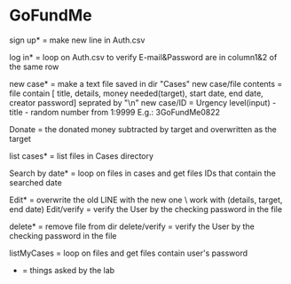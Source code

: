 # GoFundMe
sign up* = make new line in Auth.csv

log in* = loop on Auth.csv to verify E-mail&Password are in column1&2 of the same row

new case* = make a text file saved in dir "Cases" 
new case/file contents = file contain [ title, details, money needed(target), start date, end date, creator password] seprated by "\n"
new case/ID = Urgency level(input) - title - random number from 1:9999  E.g.: 3GoFundMe0822

Donate = the donated money subtracted by target and overwritten as the target

list cases* = list files in Cases directory

Search by date* = loop on files in cases and get files IDs that contain the searched date

Edit* = overwrite the old LINE with the new one \\ work with (details, target, end date)
Edit/verify = verify the User by the checking password in the file

delete* = remove file from dir
delete/verify = verify the User by the checking password in the file

listMyCases = loop on files and get files contain user's password




* = things asked by the lab

